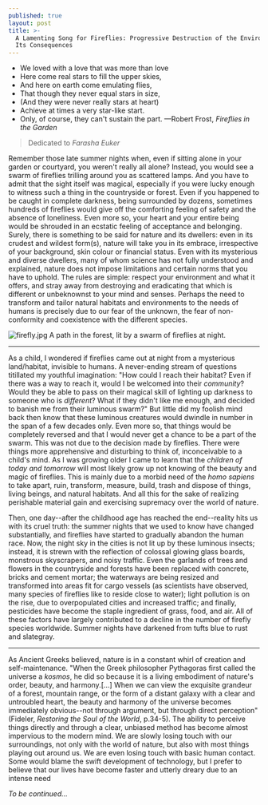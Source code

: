 ```yaml
---
published: true
layout: post
title: >-
  A Lamenting Song for Fireflies: Progressive Destruction of the Environment and
  Its Consequences
---
```



- We loved with a love that was more than love
- Here come real stars to fill the upper skies, 
- And here on earth come emulating flies,
- That though they never equal stars in size,
- (And they were never really stars at heart)
- Achieve at times a very star-like start.
- Only, of course, they can't sustain the part. —Robert Frost, *Fireflies in the Garden*

> Dedicated to *Farasha Euker*

<span class="versal r9">R</span>emember those late summer nights when, even if sitting alone in your garden or courtyard, you weren't really all alone? Instead, you would see a swarm of fireflies trilling around you as scattered lamps. And you have to admit that the sight itself was magical, especially if you were lucky enough to witness such a thing in the countryside or forest. Even if you happened to be caught in complete darkness, being surrounded by dozens, sometimes hundreds of fireflies would give off the comforting feeling of safety and the absence of loneliness. Even more so, your heart and your entire being would be shrouded in an ecstatic feeling of acceptance and belonging. Surely, there is something to be said for nature and its dwellers: even in its crudest and wildest form(s), nature will take you in its embrace, irrespective of your background, skin colour or financial status. Even with its mysterious and diverse dwellers, many of whom science has not fully understood and explained, nature does not impose limitations and certain norms that you have to uphold. The rules are simple: respect your environment and what it offers, and stray away from destroying and eradicating that which is different or unbeknownst to your mind and senses. Perhaps the need to transform and tailor natural habitats and environments to the needs of humans is precisely due to our fear of the unknown, the fear of non-conformity and coexistence with the different species.  

![firefly.jpg]({{site.baseurl}}/img/firefly.jpg)
   A path in the forest, lit by a swarm of fireflies at night.

*****
As a child, I wondered if fireflies came out at night from a mysterious land/habitat, invisible to humans. A never-ending stream of questions titillated my youthful imagination: "How could I reach their habitat? Even if there was a way to reach it, would I be welcomed into their *community*? Would they be able to pass on their magical skill of lighting up darkness to someone who is *different*? What if they didn't like me enough, and decided to banish me from their luminous swarm?" But little did my foolish mind back then know that these luminous creatures would dwindle in number in the span of a few decades only. Even more so, that things would be completely reversed and that I would never get a chance to be a part of the swarm. This was not due to the decision made by fireflies. There were things more apprehensive and disturbing to think of, inconceivable to a child's mind. As I was growing older I came to learn that the *children of today and tomorrow* will most likely grow up not knowing of the beauty and magic of fireflies. This is mainly due to a morbid need of the *homo sapiens* to take apart, ruin, transform, measure, build, trash and dispose of things, living beings, and natural habitats. And all this for the sake of realizing perishable material gain and exercising supremacy over the world of nature. 

Then, one day--after the childhood age has reached the end--reality hits us with its cruel truth: the summer nights that we used to know have changed substantially, and fireflies have started to gradually abandon the human race. Now, the night sky in the cities is not lit up by these luminous insects; instead, it is strewn with the reflection of colossal glowing glass boards, monstrous skyscrapers, and noisy traffic. Even the garlands of trees and flowers in the countryside and forests have been replaced with concrete, bricks and cement mortar; the waterways are being resized and transformed into areas fit for cargo vessels (as scientists have observed, many species of fireflies like to reside close to water); light pollution is on the rise, due to overpopulated cities and increased traffic; and finally, pesticides have become the staple ingredient of grass, food, and air. All of these factors have largely contributed to a decline in the number of firefly species worldwide. Summer nights have darkened from tufts blue to rust and slategray.

*****
As Ancient Greeks believed, nature is in a constant whirl of creation and self-maintenance. "When the Greek philosopher Pythagoras first called the universe a *kosmos*, he did so because it is a living embodiment of nature's order, beauty, and harmony.[...] When we can view the exquisite grandeur of a forest, mountain range, or the form of a distant galaxy with a clear and untroubled heart, the beauty and harmony of the universe becomes immediately obvious--not through argument, but through direct perception" (Fideler, *Restoring the Soul of the World*, p.34-5). The ability to perceive things directly and through a clear, unbiased method has become almost impervious to the modern mind. We are slowly losing touch with our surroundings, not only with the world of nature, but also with most things playing out around us. We are even losing touch with basic human contact. Some would blame the swift development of technology, but I prefer to believe that our lives have become faster and utterly dreary due to an intense need     

*To be continued...*
